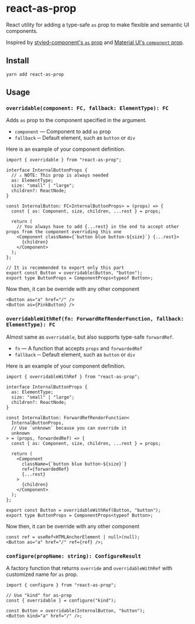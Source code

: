 # react-as-prop

React utility for adding a type-safe `as` prop to make flexible and semantic UI components.

Inspired by [styled-component's `as` prop](https://styled-components.com/docs/basics#extending-styles) and [Material UI's `component` prop](https://mui.com/material-ui/guides/composition/#component-prop).

## Install

```
yarn add react-as-prop
```

## Usage

### `overridable(component: FC, fallback: ElementType): FC`

Adds `as` prop to the component specified in the argument.

- `component` ― Component to add `as` prop
- `fallback` ─ Default element, such as `button` or `div`

Here is an example of your component definition.

```tsx
import { overridable } from "react-as-prop";

interface InternalButtonProps {
  // ⚠️ NOTE: This prop is always needed
  as: ElementType;
  size: "small" | "large";
  children?: ReactNode;
}

const InternalButton: FC<InternalButtonProps> = (props) => {
  const { as: Component, size, children, ...rest } = props;

  return (
    // You always have to add {...rest} in the end to accept other props from the component overriding this one
    <Component className={`button blue button-${size}`} {...rest}>
      {children}
    </Component>
  );
};

// It is recommended to export only this part
export const Button = overridable(Button, "button");
export type ButtonProps = ComponentProps<typeof Button>;
```

Now then, it can be override with any other component

```tsx
<Button as="a" href="/" />
<Button as={PinkButton} />
```

### `overridableWithRef(fn: ForwardRefRenderFunction, fallback: ElementType): FC`

Almost same as `overridable`, but also supports type-safe `forwardRef`.

- `fn` ― A function that accepts `props` and `forwardedRef`
- `fallback` ─ Default element, such as `button` or `div`

Here is an example of your component definition.

```tsx
import { overridableWithRef } from "react-as-prop";

interface InternalButtonProps {
  as: ElementType;
  size: "small" | "large";
  children?: ReactNode;
}

const InternalButton: ForwardRefRenderFunction<
  InternalButtonProps,
  // Use `unknown` because you can override it
  unknown
> = (props, forwardedRef) => {
  const { as: Component, size, children, ...rest } = props;

  return (
    <Component
      className={`button blue button-${size}`}
      ref={forwardedRef}
      {...rest}
    >
      {children}
    </Component>
  );
};

export const Button = overridableWithRef(Button, "button");
export type ButtonProps = ComponentProps<typeof Button>;
```

Now then, it can be override with any other component

```tsx
const ref = useRef<HTMLAnchorElement | null>(null);
<Button as="a" href="/" ref={ref} />;
```

### `configure(propName: string): ConfigureResult`

A factory function that returns `override` and `overridableWithRef` with customized name for `as` prop.

```tsx
import { configure } from "react-as-prop";

// Use "kind" for as-prop
const { overridable } = configure("kind");

const Button = overridable(InternalButton, "button");
<Button kind="a" href="/" />;
```
